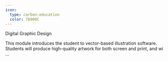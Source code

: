 ```yaml
---
icon:
  type: carbon:education
  color: 78909C
---
```

Digital Graphic Design

This module introduces the student to vector-based illustration software. Students will produce high-quality artwork for both screen and print, and wi ... 
